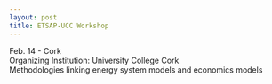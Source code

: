 ```yaml
---
layout: post
title: ETSAP-UCC Workshop
---
```


Feb. 14 - Cork <br>
Organizing Institution: University College Cork <br>
Methodologies linking energy system models and economics models 